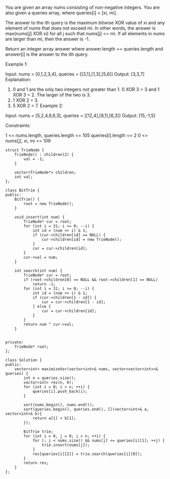 You are given an array nums consisting of non-negative integers. You are also given a queries array, where queries[i] = [xi, mi].

The answer to the ith query is the maximum bitwise XOR value of xi and any element of nums that does not exceed mi. In other words, the answer is max(nums[j] XOR xi) for all j such that nums[j] <= mi. If all elements in nums are larger than mi, then the answer is -1.

Return an integer array answer where answer.length == queries.length and answer[i] is the answer to the ith query.

 

Example 1:

Input: nums = [0,1,2,3,4], queries = [[3,1],[1,3],[5,6]]
Output: [3,3,7]
Explanation:
1) 0 and 1 are the only two integers not greater than 1. 0 XOR 3 = 3 and 1 XOR 3 = 2. The larger of the two is 3.
2) 1 XOR 2 = 3.
3) 5 XOR 2 = 7.
Example 2:

Input: nums = [5,2,4,6,6,3], queries = [[12,4],[8,1],[6,3]]
Output: [15,-1,5]
 

Constraints:

1 <= nums.length, queries.length <= 105
queries[i].length == 2
0 <= nums[j], xi, mi <= 109

```
struct TrieNode {
    TrieNode() : children(2) {
        val = -1;
    }
    
    vector<TrieNode*> children;
    int val;
};

class BitTrie {
public:
    BitTrie() {
        root = new TrieNode();
    }
    
    void insert(int num) {
        TrieNode* cur = root;
        for (int i = 31; i >= 0; --i) {
            int id = (num >> i) & 1;
            if (cur->children[id] == NULL) {
                cur->children[id] = new TrieNode();
            }
            cur = cur->children[id];
        }
        cur->val = num;
    }
    
    int search(int num) {
        TrieNode* cur = root;
        if (root->children[0] == NULL && root->children[1] == NULL)
            return -1;
        for (int i = 31; i >= 0; --i) {
            int id = (num >> i) & 1;
            if (cur->children[1 - id]) {
                cur = cur->children[1 - id];
            } else {
                cur = cur->children[id];
            }
        }
        return num ^ cur->val;
    }
    
    
private:
    TrieNode* root;
};

class Solution {
public:
    vector<int> maximizeXor(vector<int>& nums, vector<vector<int>>& queries) {
        int n = queries.size();
        vector<int> res(n, 0);
        for (int i = 0; i < n; ++i) {
            queries[i].push_back(i);
        }
        
        sort(nums.begin(), nums.end());
        sort(queries.begin(), queries.end(), [](vector<int>& a, vector<int>& b){
            return a[1] < b[1];
        });
        
        BitTrie trie;
        for (int i = 0, j = 0; i < n; ++i) {
            for (; j < nums.size() && nums[j] <= queries[i][1]; ++j) {
                trie.insert(nums[j]);
            }
            res[queries[i][2]] = trie.search(queries[i][0]);
        }
        return res;
    }
};


```
